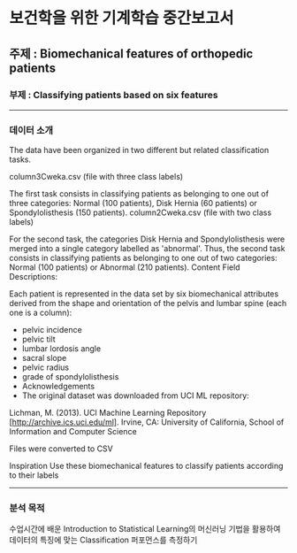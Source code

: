 # 보건학을 위한 기계학습 중간보고서 

## 주제 : Biomechanical features of orthopedic patients
### 부제 : Classifying patients based on six features

--- 

### 데이터 소개 
The data have been organized in two different but related classification tasks.

column3Cweka.csv (file with three class labels)

The first task consists in classifying patients as belonging to one out of three categories: Normal (100 patients), Disk Hernia (60 patients) or Spondylolisthesis (150 patients).
column2Cweka.csv (file with two class labels)

For the second task, the categories Disk Hernia and Spondylolisthesis were merged into a single category labelled as 'abnormal'. Thus, the second task consists in classifying patients as belonging to one out of two categories: Normal (100 patients) or Abnormal (210 patients).
Content
Field Descriptions:

Each patient is represented in the data set by six biomechanical attributes derived from the shape and orientation of the pelvis and lumbar spine (each one is a column):

* pelvic incidence
* pelvic tilt
* lumbar lordosis angle
* sacral slope
* pelvic radius
* grade of spondylolisthesis
* Acknowledgements
* The original dataset was downloaded from UCI ML repository:

Lichman, M. (2013). UCI Machine Learning Repository [http://archive.ics.uci.edu/ml]. Irvine, CA: University of California, School of Information and Computer Science

Files were converted to CSV

Inspiration
Use these biomechanical features to classify patients according to their labels

--- 

### 분석 목적 
수업시간에 배운 Introduction to Statistical Learning의 머신러닝 기법을 활용하여 
데이터의 특징에 맞는 Classification 퍼포먼스를 측정하기 
